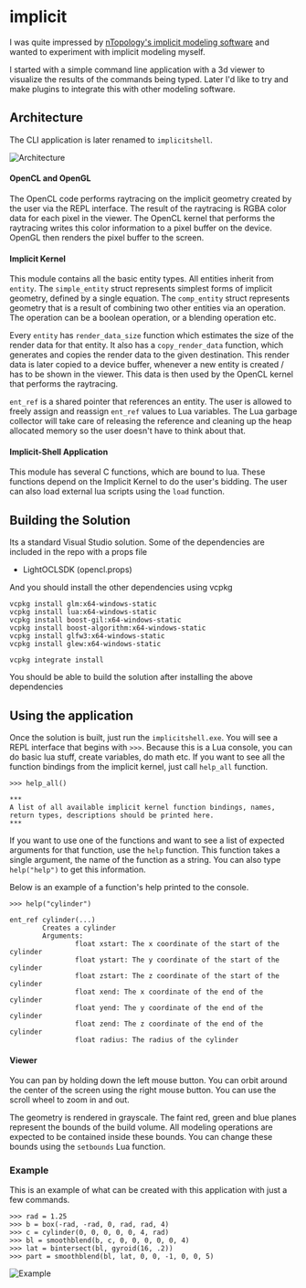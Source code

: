 # implicit

I was quite impressed by [nTopology's implicit modeling
software](https://ntopology.com/) and wanted to experiment with
implicit modeling myself.

I started with a simple command line application with a 3d viewer to
visualize the results of the commands being typed. Later I'd like to
try and make plugins to integrate this with other modeling software.

## Architecture

The CLI application is later renamed to `implicitshell`.

![Architecture](architecture.png)

#### OpenCL and OpenGL

The OpenCL code performs raytracing on the implicit geometry created
by the user via the REPL interface. The result of the raytracing is
RGBA color data for each pixel in the viewer. The OpenCL kernel that
performs the raytracing writes this color information to a pixel
buffer on the device. OpenGL then renders the pixel buffer to the
screen.

#### Implicit Kernel ####

This module contains all the basic entity types. All entities inherit
from `entity`. The `simple_entity` struct represents simplest
forms of implicit geometry, defined by a single equation. The
`comp_entity` struct represents geometry that is a result of combining
two other entities via an operation. The operation can be a boolean
operation, or a blending operation etc.

Every `entity` has `render_data_size` function which estimates the
size of the render data for that entity. It also has a `copy_render_data`
function, which generates and copies the render data to the
given destination. This render data is later copied to a device buffer,
whenever a new entity is created / has to be shown in the viewer. This
data is then used by the OpenCL kernel that performs the raytracing.

`ent_ref` is a shared pointer that references an entity. The user is
allowed to freely assign and reassign `ent_ref` values to Lua
variables. The Lua garbage collector will take care of releasing the
reference and cleaning up the heap allocated memory so the user
doesn't have to think about that.

#### Implicit-Shell Application ####

This module has several C functions, which are bound to lua. These
functions depend on the Implicit Kernel to do the user's bidding.
The user can also load external lua scripts using the `load`
function.

## Building the Solution ##

Its a standard Visual Studio solution.
Some of the dependencies are included in the repo with a props file

* LightOCLSDK (opencl.props)

And you should install the other dependencies using vcpkg

```
vcpkg install glm:x64-windows-static
vcpkg install lua:x64-windows-static
vcpkg install boost-gil:x64-windows-static
vcpkg install boost-algorithm:x64-windows-static
vcpkg install glfw3:x64-windows-static
vcpkg install glew:x64-windows-static

vcpkg integrate install
```

You should be able to build the solution after installing the above dependencies

## Using the application ##

Once the solution is built, just run the `implicitshell.exe`. You will see
a REPL interface that begins with `>>>`. Because this is a Lua
console, you can do basic lua stuff, create variables, do math etc. If
you want to see all the function bindings from the implicit kernel,
just call `help_all` function.

```
>>> help_all()

***
A list of all available implicit kernel function bindings, names,
return types, descriptions should be printed here.
***
```

If you want to use one of the functions and want to see a list of
expected arguments for that function, use the `help` function. This
function takes a single argument, the name of the function as a
string. You can also type `help("help")` to get this information.

Below is an example of a function's help printed to the console.

```
>>> help("cylinder")

ent_ref cylinder(...)
        Creates a cylinder
        Arguments:
                float xstart: The x coordinate of the start of the cylinder
                float ystart: The y coordinate of the start of the cylinder
                float zstart: The z coordinate of the start of the cylinder
                float xend: The x coordinate of the end of the cylinder
                float yend: The y coordinate of the end of the cylinder
                float zend: The z coordinate of the end of the cylinder
                float radius: The radius of the cylinder
```

#### Viewer ####

You can pan by holding down the left mouse button. You can orbit
around the center of the screen using the right mouse button. You can
use the scroll wheel to zoom in and out.

The geometry is rendered in grayscale. The faint red, green and blue
planes represent the bounds of the build volume. All modeling
operations are expected to be contained inside these bounds. You can
change these bounds using the `setbounds` Lua function.

### Example

This is an example of what can be created with this application with
just a few commands.

```
>>> rad = 1.25
>>> b = box(-rad, -rad, 0, rad, rad, 4)
>>> c = cylinder(0, 0, 0, 0, 0, 4, rad)
>>> bl = smoothblend(b, c, 0, 0, 0, 0, 0, 4)
>>> lat = bintersect(bl, gyroid(16, .2))
>>> part = smoothblend(bl, lat, 0, 0, -1, 0, 0, 5)
```

![Example](example.png)
